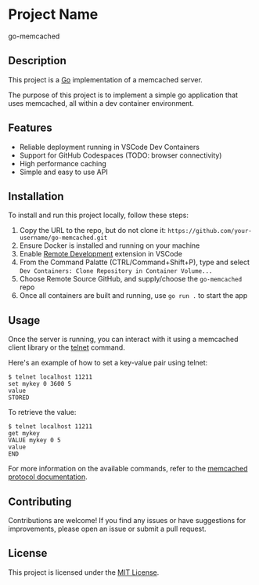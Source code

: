 # Project Name
go-memcached

## Description

This project is a [Go](https://golang.org/) implementation of a memcached server.

The purpose of this project is to implement a simple go application that uses memcached, all within a dev container environment.

## Features

- Reliable deployment running in VSCode Dev Containers
- Support for GitHub Codespaces (TODO: browser connectivity)
- High performance caching
- Simple and easy to use API

## Installation

To install and run this project locally, follow these steps:

1. Copy the URL to the repo, but do not clone it: `https://github.com/your-username/go-memcached.git`
2. Ensure Docker is installed and running on your machine
3. Enable [Remote Development](https://marketplace.visualstudio.com/items?itemName=ms-vscode-remote.vscode-remote-extensionpack) extension in VSCode 
4. From the Command Palatte (CTRL/Command+Shift+P), type and select `Dev Containers: Clone Repository in Container Volume...`
5. Choose Remote Source GitHub, and supply/choose the `go-memcached` repo
6. Once all containers are built and running, use `go run .` to start the app

## Usage

Once the server is running, you can interact with it using a memcached client library or the [telnet](https://en.wikipedia.org/wiki/Telnet) command.

Here's an example of how to set a key-value pair using telnet:

```
$ telnet localhost 11211
set mykey 0 3600 5
value
STORED
```

To retrieve the value:

```
$ telnet localhost 11211
get mykey
VALUE mykey 0 5
value
END
```

For more information on the available commands, refer to the [memcached protocol documentation](https://github.com/memcached/memcached/blob/master/doc/protocol.txt).

## Contributing

Contributions are welcome! If you find any issues or have suggestions for improvements, please open an issue or submit a pull request.

## License

This project is licensed under the [MIT License](LICENSE).
